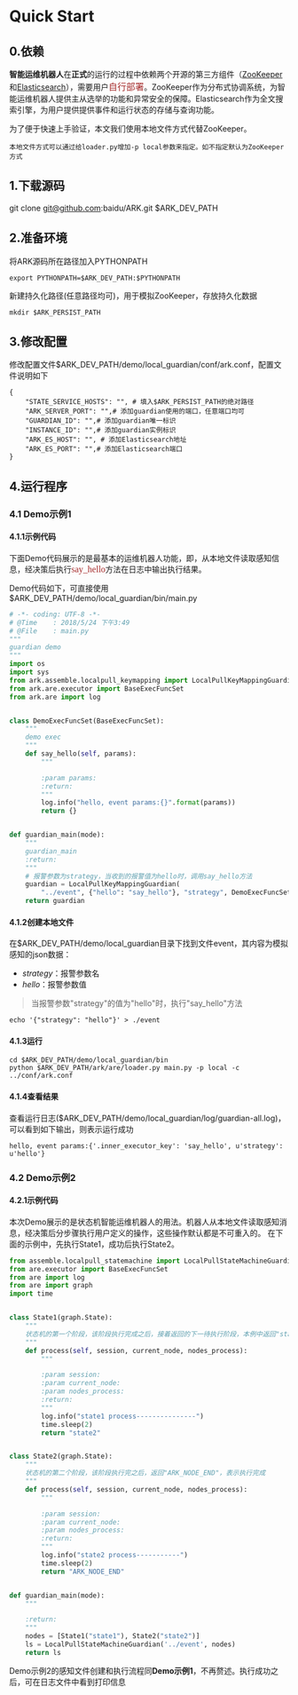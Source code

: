 # Quick Start

## 0.依赖

**智能运维机器人**在**正式**的运行的过程中依赖两个开源的第三方组件（[ZooKeeper][1]和[Elasticsearch][2]），需要用户<font color="Brown" face="微软雅黑" size=3>自行部署</font>。ZooKeeper作为分布式协调系统，为智能运维机器人提供主从选举的功能和异常安全的保障。Elasticsearch作为全文搜索引擎，为用户提供提供事件和运行状态的存储与查询功能。

为了便于快速上手验证，本文我们使用本地文件方式代替ZooKeeper。

`
本地文件方式可以通过给loader.py增加-p local参数来指定。如不指定默认为ZooKeeper方式
`

## 1.下载源码

git clone git@github.com:baidu/ARK.git $ARK_DEV_PATH


## 2.准备环境

将ARK源码所在路径加入PYTHONPATH

`
export PYTHONPATH=$ARK_DEV_PATH:$PYTHONPATH
`

新建持久化路径(任意路径均可)，用于模拟ZooKeeper，存放持久化数据

`
mkdir $ARK_PERSIST_PATH
`

## 3.修改配置

修改配置文件$ARK_DEV_PATH/demo/local_guardian/conf/ark.conf，配置文件说明如下
```
{
    "STATE_SERVICE_HOSTS": "", # 填入$ARK_PERSIST_PATH的绝对路径
    "ARK_SERVER_PORT": "",# 添加guardian使用的端口，任意端口均可
    "GUARDIAN_ID": "",# 添加guardian唯一标识
    "INSTANCE_ID": "",# 添加guardian实例标识
    "ARK_ES_HOST": "", # 添加Elasticsearch地址
    "ARK_ES_PORT": "",# 添加Elasticsearch端口
}
```

## 4.运行程序

### 4.1 Demo示例1

#### 4.1.1示例代码

下面Demo代码展示的是最基本的运维机器人功能，即，从本地文件读取感知信息，经决策后执行<font color="Brown" face="微软雅黑" size=3>say_hello</font>方法在日志中输出执行结果。

Demo代码如下，可直接使用$ARK_DEV_PATH/demo/local_guardian/bin/main.py

```python
# -*- coding: UTF-8 -*-
# @Time    : 2018/5/24 下午3:49
# @File    : main.py
"""
guardian demo
"""
import os
import sys
from ark.assemble.localpull_keymapping import LocalPullKeyMappingGuardian
from ark.are.executor import BaseExecFuncSet
from ark.are import log


class DemoExecFuncSet(BaseExecFuncSet):
    """
    demo exec
    """
    def say_hello(self, params):
        """

        :param params:
        :return:
        """
        log.info("hello, event params:{}".format(params))
        return {}


def guardian_main(mode):
    """
    guardian_main
    :return:
    """
	# 报警参数为strategy，当收到的报警值为hello时，调用say_hello方法
	guardian = LocalPullKeyMappingGuardian(
        "../event", {"hello": "say_hello"}, "strategy", DemoExecFuncSet())
    return guardian
```

#### 4.1.2创建本地文件

在$ARK_DEV_PATH/demo/local_guardian目录下找到文件event，其内容为模拟感知的json数据：

* *strategy*：报警参数名
* *hello*：报警参数值

>当报警参数"strategy"的值为"hello"时，执行"say_hello"方法

```
echo '{"strategy": "hello"}' > ./event
```

#### 4.1.3运行

```
cd $ARK_DEV_PATH/demo/local_guardian/bin
python $ARK_DEV_PATH/ark/are/loader.py main.py -p local -c ../conf/ark.conf
```

#### 4.1.4查看结果

查看运行日志($ARK_DEV_PATH/demo/local_guardian/log/guardian-all.log)，可以看到如下输出，则表示运行成功

```
hello, event params:{'.inner_executor_key': 'say_hello', u'strategy': u'hello'}
```

### 4.2 Demo示例2

#### 4.2.1示例代码

本次Demo展示的是状态机智能运维机器人的用法。机器人从本地文件读取感知消息，经决策后分步骤执行用户定义的操作，这些操作默认都是不可重入的。
在下面的示例中，先执行State1，成功后执行State2。

```python
from assemble.localpull_statemachine import LocalPullStateMachineGuardian
from are.executor import BaseExecFuncSet
from are import log 
from are import graph
import time


class State1(graph.State):
    """ 
	状态机的第一个阶段，该阶段执行完成之后，接着返回的下一待执行阶段，本例中返回"state2"
    """
    def process(self, session, current_node, nodes_process):
        """ 

        :param session:
        :param current_node:
        :param nodes_process:
        :return:
        """
        log.info("state1 process---------------")
        time.sleep(2)
        return "state2"


class State2(graph.State):
    """ 
	状态机的第二个阶段，该阶段执行完之后，返回"ARK_NODE_END"，表示执行完成
    """
    def process(self, session, current_node, nodes_process):
        """ 

        :param session:
        :param current_node:
        :param nodes_process:
        :return:
        """
        log.info("state2 process-----------")
        time.sleep(2)
        return "ARK_NODE_END"


def guardian_main(mode):
    """ 

    :return:
    """
    nodes = [State1("state1"), State2("state2")]
    ls = LocalPullStateMachineGuardian('../event', nodes)
    return ls


```

Demo示例2的感知文件创建和执行流程同**Demo示例1**，不再赘述。执行成功之后，可在日志文件中看到打印信息


[1]:https://zookeeper.apache.org/doc/r3.1.2/zookeeperStarted.html
[2]:https://www.elastic.co/guide/en/elasticsearch/reference/current/_installation.html    
